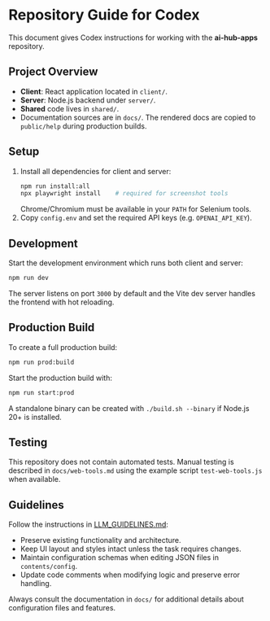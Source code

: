 # Repository Guide for Codex

This document gives Codex instructions for working with the **ai-hub-apps** repository.

## Project Overview
- **Client**: React application located in `client/`.
- **Server**: Node.js backend under `server/`.
- **Shared** code lives in `shared/`.
- Documentation sources are in `docs/`. The rendered docs are copied to `public/help` during production builds.

## Setup
1. Install all dependencies for client and server:
   ```bash
   npm run install:all
   npx playwright install    # required for screenshot tools
   ```
   Chrome/Chromium must be available in your `PATH` for Selenium tools.
2. Copy `config.env` and set the required API keys (e.g. `OPENAI_API_KEY`).

## Development
Start the development environment which runs both client and server:
```bash
npm run dev
```
The server listens on port `3000` by default and the Vite dev server handles the frontend with hot reloading.

## Production Build
To create a full production build:
```bash
npm run prod:build
```
Start the production build with:
```bash
npm run start:prod
```
A standalone binary can be created with `./build.sh --binary` if Node.js 20+ is installed.

## Testing
This repository does not contain automated tests. Manual testing is described in `docs/web-tools.md` using the example script `test-web-tools.js` when available.

## Guidelines
Follow the instructions in [LLM_GUIDELINES.md](LLM_GUIDELINES.md):
- Preserve existing functionality and architecture.
- Keep UI layout and styles intact unless the task requires changes.
- Maintain configuration schemas when editing JSON files in `contents/config`.
- Update code comments when modifying logic and preserve error handling.

Always consult the documentation in `docs/` for additional details about configuration files and features.
